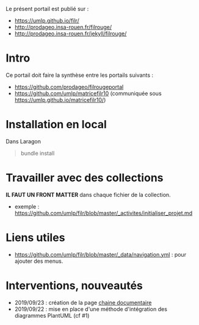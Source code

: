 Le présent portail est publié sur :
 - https://umlp.github.io/filr/
 - http://prodageo.insa-rouen.fr/filrouge/
 - http://prodageo.insa-rouen.fr/jekyll/filrouge/
 
# Intro
Ce portail doit faire la synthèse entre les portails suivants :
 - https://github.com/prodageo/filrougeportal
 - https://github.com/umlp/matricefilr10 (communiquée sous https://umlp.github.io/matricefilr10/)
 
# Installation en local
Dans Laragon
> bundle install

# Travailler avec des collections
__IL FAUT UN FRONT MATTER__ dans chaque fichier de la collection.
 - exemple : https://github.com/umlp/filr/blob/master/_activites/initialiser_projet.md

# Liens utiles
 - https://github.com/umlp/filr/blob/master/_data/navigation.yml : pour ajouter des menus.

# Interventions, nouveautés

 - 2019/09/23 : création de la page [chaine documentaire](https://github.com/umlp/filr/blob/master/chainedoc/index.md)
 - 2019/09/22 : mise en place d'une méthode d'intégration des diagrammes PlantUML (cf #1)
